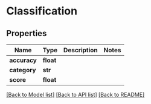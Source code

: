 # Classification

## Properties
Name | Type | Description | Notes
------------ | ------------- | ------------- | -------------
**accuracy** | **float** |  | 
**category** | **str** |  | 
**score** | **float** |  | 

[[Back to Model list]](../README.md#documentation-for-models) [[Back to API list]](../README.md#documentation-for-api-endpoints) [[Back to README]](../README.md)

